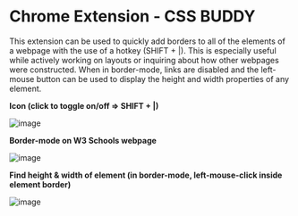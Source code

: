 # Chrome Extension - CSS BUDDY

This extension can be used to quickly add borders to all of the elements of a webpage with the use of a hotkey (SHIFT + |). This is especially useful while actively working on layouts or inquiring about how other webpages were constructed. When in border-mode, links are disabled and the left-mouse button can be used to display the height and width properties of any element. 

**Icon (click to toggle on/off => SHIFT + |)**

![image](https://user-images.githubusercontent.com/92418658/195879148-393145a8-fb49-4ba7-b00b-7c8e54344260.png)


**Border-mode on W3 Schools webpage**

![image](https://user-images.githubusercontent.com/92418658/195877387-c7c7398b-c95b-45d9-ba4b-b21fd62dca0d.png)


**Find height & width of element (in border-mode, left-mouse-click inside element border)**

![image](https://user-images.githubusercontent.com/92418658/195887022-61aba026-05dc-4a1e-908c-2fa74f5f9c65.png)

